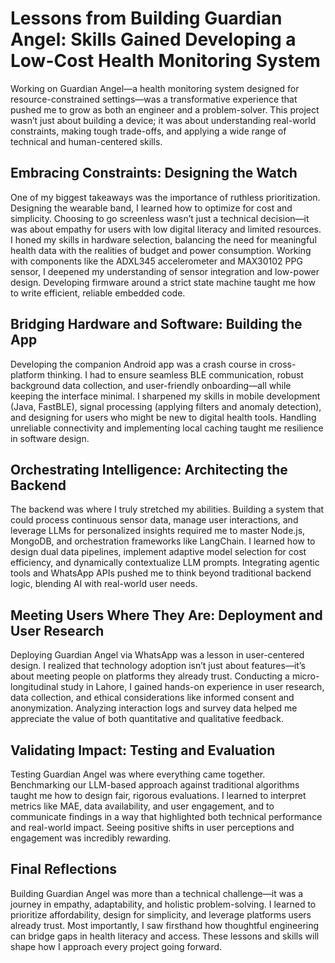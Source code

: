 # Lessons from Building Guardian Angel: Skills Gained Developing a Low-Cost Health Monitoring System

Working on Guardian Angel—a health monitoring system designed for resource-constrained settings—was a transformative experience that pushed me to grow as both an engineer and a problem-solver. This project wasn’t just about building a device; it was about understanding real-world constraints, making tough trade-offs, and applying a wide range of technical and human-centered skills.

## Embracing Constraints: Designing the Watch

One of my biggest takeaways was the importance of ruthless prioritization. Designing the wearable band, I learned how to optimize for cost and simplicity. Choosing to go screenless wasn’t just a technical decision—it was about empathy for users with low digital literacy and limited resources. I honed my skills in hardware selection, balancing the need for meaningful health data with the realities of budget and power consumption. Working with components like the ADXL345 accelerometer and MAX30102 PPG sensor, I deepened my understanding of sensor integration and low-power design. Developing firmware around a strict state machine taught me how to write efficient, reliable embedded code.

## Bridging Hardware and Software: Building the App

Developing the companion Android app was a crash course in cross-platform thinking. I had to ensure seamless BLE communication, robust background data collection, and user-friendly onboarding—all while keeping the interface minimal. I sharpened my skills in mobile development (Java, FastBLE), signal processing (applying filters and anomaly detection), and designing for users who might be new to digital health tools. Handling unreliable connectivity and implementing local caching taught me resilience in software design.

## Orchestrating Intelligence: Architecting the Backend

The backend was where I truly stretched my abilities. Building a system that could process continuous sensor data, manage user interactions, and leverage LLMs for personalized insights required me to master Node.js, MongoDB, and orchestration frameworks like LangChain. I learned how to design dual data pipelines, implement adaptive model selection for cost efficiency, and dynamically contextualize LLM prompts. Integrating agentic tools and WhatsApp APIs pushed me to think beyond traditional backend logic, blending AI with real-world user needs.

## Meeting Users Where They Are: Deployment and User Research

Deploying Guardian Angel via WhatsApp was a lesson in user-centered design. I realized that technology adoption isn’t just about features—it’s about meeting people on platforms they already trust. Conducting a micro-longitudinal study in Lahore, I gained hands-on experience in user research, data collection, and ethical considerations like informed consent and anonymization. Analyzing interaction logs and survey data helped me appreciate the value of both quantitative and qualitative feedback.

## Validating Impact: Testing and Evaluation

Testing Guardian Angel was where everything came together. Benchmarking our LLM-based approach against traditional algorithms taught me how to design fair, rigorous evaluations. I learned to interpret metrics like MAE, data availability, and user engagement, and to communicate findings in a way that highlighted both technical performance and real-world impact. Seeing positive shifts in user perceptions and engagement was incredibly rewarding.

## Final Reflections

Building Guardian Angel was more than a technical challenge—it was a journey in empathy, adaptability, and holistic problem-solving. I learned to prioritize affordability, design for simplicity, and leverage platforms users already trust. Most importantly, I saw firsthand how thoughtful engineering can bridge gaps in health literacy and access. These lessons and skills will shape how I approach every project going forward.
